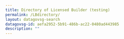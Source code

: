 ```yaml
---
title: Directory of Licensed Builder (testing)
permalink: /LBdirectory/
layout: datagovsg-search
datagovsg-id: aefa2952-5b91-486b-ac22-0480ad443985
description: ""
---
```

